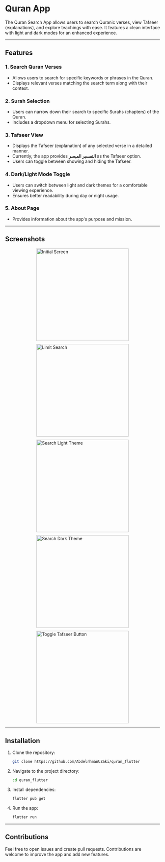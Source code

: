 
# Quran App

The Quran Search App allows users to search Quranic verses, view Tafseer (explanations), and explore teachings with ease. It features a clean interface with light and dark modes for an enhanced experience.


---

## Features

### 1. **Search Quran Verses**
- Allows users to search for specific keywords or phrases in the Quran.
- Displays relevant verses matching the search term along with their context.

### 2. **Surah Selection**
- Users can narrow down their search to specific Surahs (chapters) of the Quran.
- Includes a dropdown menu for selecting Surahs.

### 3. **Tafseer View**
- Displays the Tafseer (explanation) of any selected verse in a detailed manner.
- Currently, the app provides **التفسير الميسر** as the Tafseer option.
- Users can toggle between showing and hiding the Tafseer.

### 4. **Dark/Light Mode Toggle**
- Users can switch between light and dark themes for a comfortable viewing experience.
- Ensures better readability during day or night usage.

### 5. **About Page**
- Provides information about the app's purpose and mission.

---

## Screenshots

<div style="display: flex; flex-wrap: wrap; justify-content: center; gap: 10px;">

  <img src="images/initial-screen.png" alt="Initial Screen" width="300">
  <img src="images/limit-search.png" alt="Limit Search" width="300">
  <img src="images/search-light-theme.png" alt="Search Light Theme" width="300">

  <img src="images/search-dark-theme.png" alt="Search Dark Theme" width="300">
  <img src="images/toggle-tafseer-btn.png" alt="Toggle Tafseer Button" width="300">

</div>

---

## Installation

1. Clone the repository:
   ```bash
   git clone https://github.com/AbdelrhmanUZaki/quran_flutter
   ```
2. Navigate to the project directory:
   ```bash
   cd quran_flutter
   ```
3. Install dependencies:
   ```bash
   flutter pub get
   ```
4. Run the app:
   ```bash
   flutter run
   ```

---

## Contributions
Feel free to open issues and create pull requests. Contributions are welcome to improve the app and add new features.
